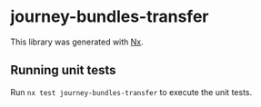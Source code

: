 # journey-bundles-transfer

This library was generated with [Nx](https://nx.dev).

## Running unit tests

Run `nx test journey-bundles-transfer` to execute the unit tests.
